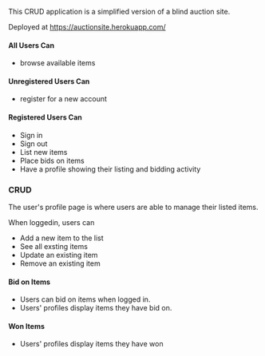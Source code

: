 This CRUD application is a simplified version of a blind auction site. 

Deployed at https://auctionsite.herokuapp.com/

#### All Users Can

- browse available items

#### Unregistered Users Can

- register for a new account

#### Registered Users Can

- Sign in
- Sign out
- List new items
- Place bids on items
- Have a profile showing their listing and bidding activity


### CRUD

The user's profile page is where users are able to manage their listed items.

When loggedin, users can

* Add a new item to the list
* See all exsting items
* Update an existing item
* Remove an existing item

#### Bid on Items

* Users can bid on items when logged in. 
* Users' profiles display items they have bid on.

#### Won Items

* Users' profiles display items they have won


